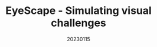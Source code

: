 ---
title: "EyeScape - Simulating visual challenges"
team: "Priyadarshi Satyam | Elvira Mishra | Rani Panit | Dhanraj Singh"
tags: VR Quest Unity

video_provider: "youtube"
video_id:

header:
    teaser: /assets/img/projects/2023/course_project_3.jpg

overview: Add a short description of your project here. Here, you can mention about the type of application or game you have created. You may also mention bout the objectives of your project and the intent behind the concept. You can add certain details about the outcome, such as what the user will experience, in what medium and using what devices.


project-link:

active: "yes"
type: "course"
year: "2023"
date: 20230115

---